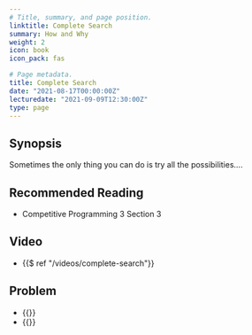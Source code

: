 ```yaml
---
# Title, summary, and page position.
linktitle: Complete Search
summary: How and Why
weight: 2
icon: book
icon_pack: fas

# Page metadata.
title: Complete Search
date: "2021-08-17T00:00:00Z"
lecturedate: "2021-09-09T12:30:00Z"
type: page 
---
```


## Synopsis

Sometimes the only thing you can do is try all the possibilities....

## Recommended Reading

  - Competitive Programming 3 Section 3

## Video

  - {{$ ref "/videos/complete-search"}}
## Problem

  - {{<UVa id="666" name="725 - Division" >}}
  - {{<UVa id="691" name="750 - 8 Queens Chess Problem" >}}
